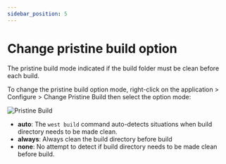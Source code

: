 ```yaml
---
sidebar_position: 5
---
```

# Change pristine build option

The pristine build mode indicated if the build folder must be clean before each build.

To change the pristine build option mode, right-click on the application > Configure > Change Pristine Build then select
the option mode:

![Pristine Build](/img/zw/configuration/zw_change-pristine.png)

- **auto**: The `west build` command auto-detects situations when build directory needs to be made clean. 
- **always**: Always clean the build directory before build
- **none**: No attempt to detect if build directory needs to be made clean before build.

